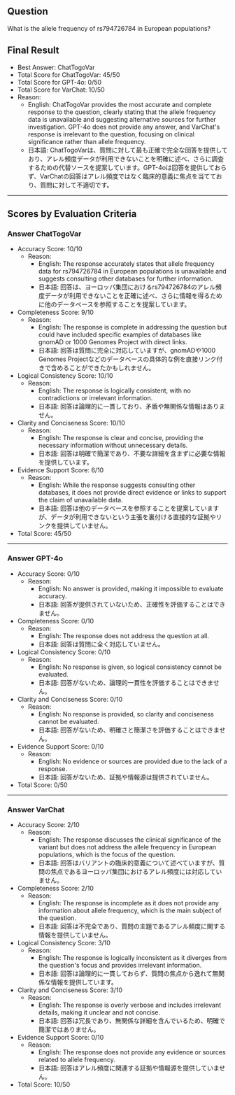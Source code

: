 ## Question

What is the allele frequency of rs794726784 in European populations?

## Final Result

- Best Answer: ChatTogoVar
- Total Score for ChatTogoVar: 45/50
- Total Score for GPT-4o: 0/50
- Total Score for VarChat: 10/50
- Reason:
  - English: ChatTogoVar provides the most accurate and complete response to the question, clearly stating that the allele frequency data is unavailable and suggesting alternative sources for further investigation. GPT-4o does not provide any answer, and VarChat's response is irrelevant to the question, focusing on clinical significance rather than allele frequency.
  - 日本語: ChatTogoVarは、質問に対して最も正確で完全な回答を提供しており、アレル頻度データが利用できないことを明確に述べ、さらに調査するための代替ソースを提案しています。GPT-4oは回答を提供しておらず、VarChatの回答はアレル頻度ではなく臨床的意義に焦点を当てており、質問に対して不適切です。

---

## Scores by Evaluation Criteria

### Answer ChatTogoVar
- Accuracy Score: 10/10
  - Reason: 
    - English: The response accurately states that allele frequency data for rs794726784 in European populations is unavailable and suggests consulting other databases for further information.
    - 日本語: 回答は、ヨーロッパ集団におけるrs794726784のアレル頻度データが利用できないことを正確に述べ、さらに情報を得るために他のデータベースを参照することを提案しています。
- Completeness Score: 9/10
  - Reason: 
    - English: The response is complete in addressing the question but could have included specific examples of databases like gnomAD or 1000 Genomes Project with direct links.
    - 日本語: 回答は質問に完全に対応していますが、gnomADや1000 Genomes Projectなどのデータベースの具体的な例を直接リンク付きで含めることができたかもしれません。
- Logical Consistency Score: 10/10
  - Reason: 
    - English: The response is logically consistent, with no contradictions or irrelevant information.
    - 日本語: 回答は論理的に一貫しており、矛盾や無関係な情報はありません。
- Clarity and Conciseness Score: 10/10
  - Reason: 
    - English: The response is clear and concise, providing the necessary information without unnecessary details.
    - 日本語: 回答は明確で簡潔であり、不要な詳細を含まずに必要な情報を提供しています。
- Evidence Support Score: 6/10
  - Reason: 
    - English: While the response suggests consulting other databases, it does not provide direct evidence or links to support the claim of unavailable data.
    - 日本語: 回答は他のデータベースを参照することを提案していますが、データが利用できないという主張を裏付ける直接的な証拠やリンクを提供していません。
- Total Score: 45/50

---

### Answer GPT-4o
- Accuracy Score: 0/10
  - Reason: 
    - English: No answer is provided, making it impossible to evaluate accuracy.
    - 日本語: 回答が提供されていないため、正確性を評価することはできません。
- Completeness Score: 0/10
  - Reason: 
    - English: The response does not address the question at all.
    - 日本語: 回答は質問に全く対応していません。
- Logical Consistency Score: 0/10
  - Reason: 
    - English: No response is given, so logical consistency cannot be evaluated.
    - 日本語: 回答がないため、論理的一貫性を評価することはできません。
- Clarity and Conciseness Score: 0/10
  - Reason: 
    - English: No response is provided, so clarity and conciseness cannot be evaluated.
    - 日本語: 回答がないため、明確さと簡潔さを評価することはできません。
- Evidence Support Score: 0/10
  - Reason: 
    - English: No evidence or sources are provided due to the lack of a response.
    - 日本語: 回答がないため、証拠や情報源は提供されていません。
- Total Score: 0/50

---

### Answer VarChat
- Accuracy Score: 2/10
  - Reason: 
    - English: The response discusses the clinical significance of the variant but does not address the allele frequency in European populations, which is the focus of the question.
    - 日本語: 回答はバリアントの臨床的意義について述べていますが、質問の焦点であるヨーロッパ集団におけるアレル頻度には対応していません。
- Completeness Score: 2/10
  - Reason: 
    - English: The response is incomplete as it does not provide any information about allele frequency, which is the main subject of the question.
    - 日本語: 回答は不完全であり、質問の主題であるアレル頻度に関する情報を提供していません。
- Logical Consistency Score: 3/10
  - Reason: 
    - English: The response is logically inconsistent as it diverges from the question's focus and provides irrelevant information.
    - 日本語: 回答は論理的に一貫しておらず、質問の焦点から逸れて無関係な情報を提供しています。
- Clarity and Conciseness Score: 3/10
  - Reason: 
    - English: The response is overly verbose and includes irrelevant details, making it unclear and not concise.
    - 日本語: 回答は冗長であり、無関係な詳細を含んでいるため、明確で簡潔ではありません。
- Evidence Support Score: 0/10
  - Reason: 
    - English: The response does not provide any evidence or sources related to allele frequency.
    - 日本語: 回答はアレル頻度に関連する証拠や情報源を提供していません。
- Total Score: 10/50